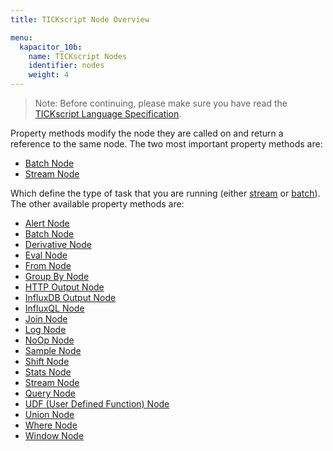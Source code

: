 ```yaml
---
title: TICKscript Node Overview

menu:
  kapacitor_10b:
    name: TICKscript Nodes
    identifier: nodes
    weight: 4
---
```


> Note: Before continuing, please make sure you have read the
> [TICKscript Language Specification](/kapacitor/v1.0b/tick/).

Property methods modify the node they are called on and return a
reference to the same node. The two most important property methods
are:

* [Batch Node](/kapacitor/v1.0b/nodes/batch_node)
* [Stream Node](/kapacitor/v1.0b/nodes/stream_node)

Which define the type of task that you are running (either
[stream](/kapacitor/v1.0b/introduction/getting_started/#trigger-alert-from-stream-data)
or
[batch](/kapacitor/v1.0b/introduction/getting_started/#trigger-alert-from-batch-data)). The
other available property methods are:

* [Alert Node](/kapacitor/v1.0b/nodes/alert_node)
* [Batch Node](/kapacitor/v1.0b/nodes/batch_node)
* [Derivative Node](/kapacitor/v1.0b/nodes/derivative_node)
* [Eval Node](/kapacitor/v1.0b/nodes/eval_node)
* [From Node](/kapacitor/v1.0b/nodes/from_node)
* [Group By Node](/kapacitor/v1.0b/nodes/group_by_node)
* [HTTP Output Node](/kapacitor/v1.0b/nodes/http_out_node)
* [InfluxDB Output Node](/kapacitor/v1.0b/nodes/influx_d_b_out_node)
* [InfluxQL Node](/kapacitor/v1.0b/nodes/influx_q_l_node)
* [Join Node](/kapacitor/v1.0b/nodes/join_node)
* [Log Node](/kapacitor/v1.0b/nodes/log_node)
* [NoOp Node](/kapacitor/v1.0b/nodes/no_op_node)
* [Sample Node](/kapacitor/v1.0b/nodes/sample_node)
* [Shift Node](/kapacitor/v1.0b/nodes/shift_node)
* [Stats Node](/kapacitor/v1.0b/nodes/stats_node)
* [Stream Node](/kapacitor/v1.0b/nodes/stream_node)
* [Query Node](/kapacitor/v1.0b/nodes/query_node)
* [UDF (User Defined Function) Node](/kapacitor/v1.0b/nodes/u_d_f_node)
* [Union Node](/kapacitor/v1.0b/nodes/union_node)
* [Where Node](/kapacitor/v1.0b/nodes/where_node)
* [Window Node](/kapacitor/v1.0b/nodes/window_node)

